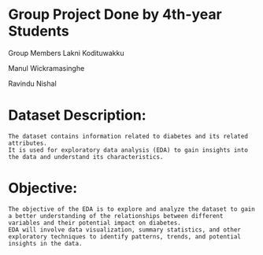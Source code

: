 # Group Project Done by 4th-year Students 
Group Members
Lakni Kodituwakku

Manul Wickramasinghe

Ravindu Nishal

# Dataset Description:

    The dataset contains information related to diabetes and its related attributes.
    It is used for exploratory data analysis (EDA) to gain insights into the data and understand its characteristics.
# Objective:

    The objective of the EDA is to explore and analyze the dataset to gain a better understanding of the relationships between different variables and their potential impact on diabetes.
    EDA will involve data visualization, summary statistics, and other exploratory techniques to identify patterns, trends, and potential insights in the data.
